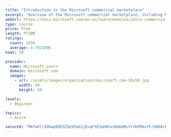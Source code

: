 ```yaml
---
title: "Introduction to the Microsoft commercial marketplace"
excerpt: "Overview of the Microsoft commercial marketplace, including Microsoft AppSource, Azure Marketplace, offer types, and Marketplace Rewards"
webUrl: https://docs.microsoft.com/en-us/learn/modules/intro-commercial-marketplace/
type: course
price: Free
length: PT30M
ratings:
  count: 1434
  average: 4.7921896
heat: 50

provider:
  name: Microsoft Learn
  domain: microsoft.com
  images:
    - url: /assets/images/organizations/microsoft.com-50x50.jpg
      width: 50
      height: 50

levels:
  - Beginner

topics:
  - Azure

secured: "MkFwUlrIOGwpQO83Z3pVEmm1jQvqFSE3oHASxS6mKARLVrnbXMmv+F/eN9A/EPIea6wZJybFH9/JEk9qYINHV93BbLTfu2JmGElNfkGscnMV7MX5ahJ+tRAafQp+ZnTXW0T5Zk9urEeMohk2zkxZkjANcRnPBw9pBLpGJO0oxB9kVg1pRVSM9huMrLyU8ZNPHlNEb2nKq9XPLXcSw1BrFVUW1KI+BpzlmXxHizehvvtfntyNnMfJuIVko4DjqW/BQIb+89QKRmvCDm5hXYxe6XdewLwGdbG1NYYlUmOwNaj9pjqiAcHWC6pvkrh1UF4PxI0VfvqxhSBaXuzLO0hMHiAyp2XeWFOZwkTyf0L5ZAq7CFhBbOSodnSxwqsKrga3aXsh3ZtiwUvQcnfighuUqk3r36J5mo0CvFR2I6S85tA=;GM4sGRen9m71+UiGOENp1g=="
---
```


